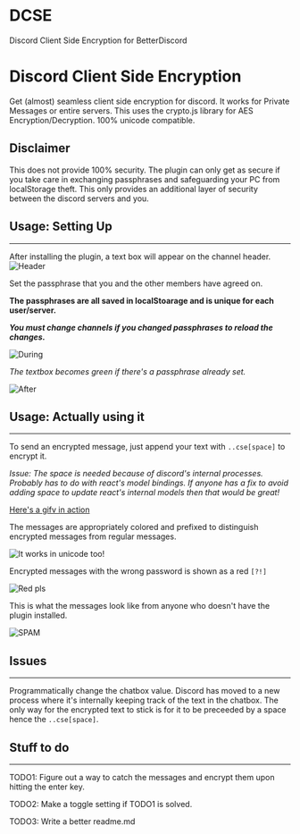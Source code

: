 # DCSE
Discord Client Side Encryption for BetterDiscord


# Discord Client Side Encryption
Get (almost) seamless client side encryption for discord. It works for Private Messages or entire servers.
This uses the crypto.js library for AES Encryption/Decryption. 100% unicode compatible.

## Disclaimer
This does not provide 100% security. The plugin can only get as secure if you take care in exchanging passphrases and safeguarding your PC from localStorage theft. This only provides an additional layer of security between the discord servers and you.

## Usage: Setting Up
-------
After installing the plugin, a text box will appear on the channel header.
![Header](http://i.imgur.com/6bUKCR3.png)


Set the passphrase that you and the other members have agreed on.

**The passphrases are all saved in localStoarage and is unique for each user/server.**

**_You must change channels if you changed passphrases to reload the changes._**

![During](http://i.imgur.com/UuELGYS.png)

_The textbox becomes green if there's a passphrase already set._

![After](http://i.imgur.com/Ndv0Lps.png)

## Usage: Actually using it
------
To send an encrypted message, just append your text with `..cse[space]` to encrypt it.

_Issue: The space is needed because of discord's internal processes. Probably has to do with react's model bindings. If anyone has a fix to avoid adding space to update react's internal models then that would be great!_

[Here's a gifv in action](http://i.imgur.com/cZZPNAC.gifv)

The messages are appropriately colored and prefixed to distinguish encrypted messages from regular messages.

![It works in unicode too!](http://i.imgur.com/WVNKFWY.png)

Encrypted messages with the wrong password is shown as a red `[?!]`

![Red pls](http://i.imgur.com/qE3Ti1I.png)

This is what the messages look like from anyone who doesn't have the plugin installed.

![SPAM](http://i.imgur.com/ggBtXQe.png)

## Issues
------
Programmatically change the chatbox value. Discord has moved to a new process where it's internally keeping track of the text in the chatbox. The only way for the encrypted text to stick is for it to be preceeded by a space hence the `..cse[space]`.


## Stuff to do
------
TODO1: Figure out a way to catch the messages and encrypt them upon hitting the enter key.

TODO2: Make a toggle setting if TODO1 is solved.

TODO3: Write a better readme.md
